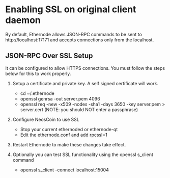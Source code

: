 Enabling SSL on original client daemon
======================================
By default, Ethernode allows JSON-RPC commands to be sent to http://localhost:17171
and accepts connections only from the localhost.

JSON-RPC Over SSL Setup
-----------------------
It can be configured to allow HTTPS connections.  You must follow the steps below
for this to work properly.

1. Setup a certificate and private key.  A self signed certificate will work.
    * cd ~/.ethernode
    * openssl genrsa -out server.pem 4096
    * openssl req -new -x509 -nodes -sha1 -days 3650 -key server.pem > server.cert
    (NOTE: you should NOT enter a passphrase)

2. Configure NeosCoin to use SSL
    * Stop your current ethernoded or ethernode-qt
    * Edit the ethernode.conf and add
      rpcssl=1

3. Restart Ethernode to make these changes take effect.

4. Optionally you can test SSL functionality using the openssl s_client command
    * openssl s_client -connect localhost:15004

